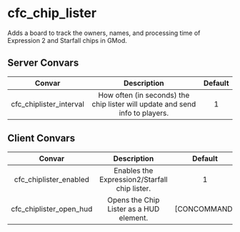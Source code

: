 # cfc_chip_lister
Adds a board to track the owners, names, and processing time of Expression 2 and Starfall chips in GMod.

## Server Convars

| Convar | Description | Default |
| :---: | :---: | :---: |
| cfc_chiplister_interval | How often (in seconds) the chip lister will update and send info to players. | 1 |

## Client Convars

| Convar | Description | Default |
| :---: | :---: | :---: |
| cfc_chiplister_enabled | Enables the Expression2/Starfall chip lister. | 1 |
| cfc_chiplister_open_hud | Opens the Chip Lister as a HUD element. | [CONCOMMAND] |
